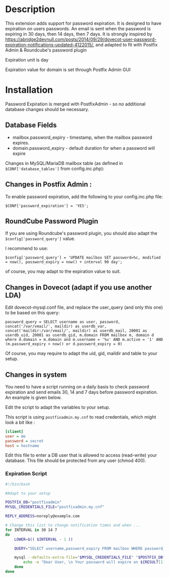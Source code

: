 # Description

This extension adds support for password expiration.
It is designed to have expiration on users passwords. An email is sent when the password is expiring in 30 days, then 14 days, then 7 days.
It is strongly inspired by https://abridge2devnull.com/posts/2014/09/29/dovecot-user-password-expiration-notifications-updated-4122015/, and adapted to fit with Postfix Admin & Roundcube's password plugin

Expiration unit is day

Expiration value for domain is set through Postfix Admin GUI

# Installation

Password Expiration is merged with PostfixAdmin - so no additional database changes should be necessary.


## Database Fields 

 * mailbox.password_expiry - timestamp, when the mailbox password expires.
 * domain.password_expiry - default duration for when a password will expire

Changes in MySQL/MariaDB mailbox table (as defined in `$CONF['database_tables']` from config.inc.php):

## Changes in Postfix Admin :

To enable password expiration, add the following to your config.inc.php file:

`$CONF['password_expiration'] = 'YES';`

## RoundCube Password Plugin

If you are using Roundcube's password plugin, you should also adapt the `$config['password_query']` value.

I recommend to use:

`$config['password_query'] = 'UPDATE mailbox SET password=%c, modified = now(), password_expiry = now() + interval 90 day';`

of course, you may adapt to the expiration value to suit.


## Changes in Dovecot (adapt if you use another LDA)

Edit dovecot-mysql.conf file, and replace the user_query (and only this one) to be based on this query:

```
password_query = SELECT username as user, password, concat('/var/vmail/', maildir) as userdb_var, concat('maildir:/var/vmail/', maildir) as userdb_mail, 20001 as userdb_uid, 20001 as userdb_gid, m.domain FROM mailbox m, domain d where d.domain = m.domain and m.username = '%u' AND m.active = '1' AND (m.password_expiry > now() or d.password_expiry = 0)
```


Of course, you may require to adapt the uid, gid, maildir and table to your setup.


## Changes in system

You need to have a script running on a daily basis to check password expiration and send emails 30, 14 and 7 days before password expiration. An example is given below.

Edit the script to adapt the variables to your setup.

This script is using `postfixadmin.my.cnf` to read credentials, which might look a bit like : 

```ini
[client]
user = me
password = secret
host = hostname
```

Edit this file to enter a DB user that is allowed to access (read-write) your database. This file should be protected from any user (chmod 400).

### Expiration Script 

```bash
#!/bin/bash

#Adapt to your setup

POSTFIX_DB="postfixadmin"
MYSQL_CREDENTIALS_FILE="postfixadmin.my.cnf"

REPLY_ADDRESS=noreply@example.com

# Change this list to change notification times and when ...
for INTERVAL in 30 14 7
do
    LOWER=$(( $INTERVAL - 1 ))

    QUERY="SELECT username,password_expiry FROM mailbox WHERE password_expiry > now() + interval $LOWER DAY AND password_expiry < NOW() + interval $INTERVAL DAY"

    mysql --defaults-extra-file="$MYSQL_CREDENTIALS_FILE" "$POSTFIX_DB" -B -N -e "$QUERY" | while IFS=$'\t' read -a RESULT ; do
        echo -e "Dear User, \n Your password will expire on ${RESULT[1]}" | mail -s "Password 30 days before expiration notication" -r $REPLY_ADDRESS  ${RESULT[0]} 
    done
done

```
